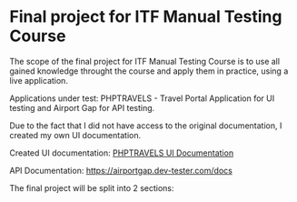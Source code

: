 # Final project for ITF Manual Testing Course

The scope of the final project for ITF Manual Testing Course is to use all gained knowledge throught the course and apply them in practice, using a live application.

Applications under test: PHPTRAVELS - Travel Portal Application for UI testing and Airport Gap for API testing.

Due to the fact that I did not have access to the original documentation, I created my own UI documentation.

Created UI documentation: [PHPTRAVELS UI Documentation](https://github.com/Roxana15/manual_testing_project/blob/main/ItFactory%20Project/PHPTRAVELS%20UI%20Documentation.pdf) 

API Documentation: https://airportgap.dev-tester.com/docs

The final project will be split into 2 sections:
